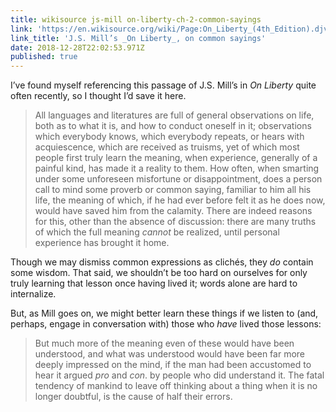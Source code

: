 ```yaml
---
title: wikisource js-mill on-liberty-ch-2-common-sayings
link: 'https://en.wikisource.org/wiki/Page:On_Liberty_(4th_Edition).djvu/77'
link_title: 'J.S. Mill’s _On Liberty_, on common sayings'
date: 2018-12-28T22:02:53.971Z
published: true
---
```

I’ve found myself referencing this passage of J.S. Mill’s in _On Liberty_ quite often recently, so I thought I’d save it here.

> All languages and literatures are full of general observations on life, both as to what it is, and how to conduct oneself in it; observations which everybody knows, which everybody repeats, or hears with acquiescence, which are received as truisms, yet of which most people first truly learn the meaning, when experience, generally of a painful kind, has made it a reality to them. How often, when smarting under some unforeseen misfortune or disappointment, does a person call to mind some proverb or common saying, familiar to him all his life, the meaning of which, if he had ever before felt it as he does now, would have saved him from the calamity. There are indeed reasons for this, other than the absence of discussion: there are many truths of which the full meaning _cannot_ be realized, until personal experience has brought it home.

Though we may dismiss common expressions as clichés, they _do_ contain some wisdom. That said, we shouldn’t be too hard on ourselves for only truly learning that lesson once having lived it; words alone are hard to internalize.

But, as Mill goes on, we might better learn these things if we listen to (and, perhaps, engage in conversation with) those who _have_ lived those lessons:

> But much more of the meaning even of these would have been understood, and what was understood would have been far more deeply impressed on the mind, if the man had been accustomed to hear it argued _pro_ and _con_. by people who did understand it. The fatal tendency of mankind to leave off thinking about a thing when it is no longer doubtful, is the cause of half their errors.
